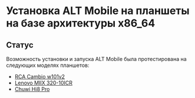 # Установка ALT Mobile на планшеты на базе архитектуры x86_64

## Статус

Возможность установки и запуска ALT Mobile была протестирована на следующих моделях планшетов:
 - [RCA Cambio w101v2](rca-cambio-w101v2/)
 - [Lenovo MIIX 320-10ICR](lenovo-miix-320-10icr/)
 - [Chuwi Hi8 Pro](chuwi-hi8-pro/)
